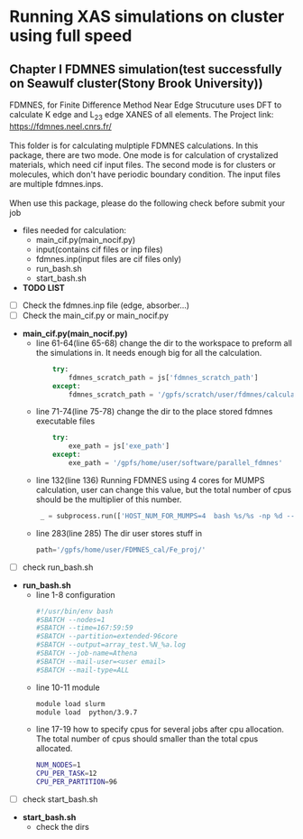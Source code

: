 # Running XAS simulations on cluster using full speed
## Chapter I FDMNES simulation(test successfully on Seawulf cluster(Stony Brook University))
FDMNES, for Finite Difference Method Near Edge Strucuture uses DFT to calculate K edge and L<sub>23</sub> edge XANES of all elements. The Project link: https://fdmnes.neel.cnrs.fr/<br><br>
This folder is for calculating mulptiple FDMNES calculations. In this package, there are two mode. One mode is for calculation of crystalized materials, which need cif input files. The second mode is for clusters or molecules, which don't have periodic boundary condition. The input files are multiple fdmnes.inps.<br><br>
When use this package, please do the following check before submit your job
* files needed for calculation:
  * main_cif.py(main_nocif.py)
  * input(contains cif files or inp files)
  * fdmnes.inp(input files are cif files only)
  * run_bash.sh
  * start_bash.sh<br>
* **TODO LIST**
- [ ] Check the fdmnes.inp file (edge, absorber...)
- [ ] Check the main_cif.py or main_nocif.py
* **main_cif.py(main_nocif.py)**
  * line 61-64(line 65-68) change the dir to the workspace to preform all the simulations in. It needs enough big for all the calculation.
    ```python
        try:
            fdmnes_scratch_path = js['fdmnes_scratch_path']
        except:
            fdmnes_scratch_path = '/gpfs/scratch/user/fdmnes/calculation'
    ```
  * line 71-74(line 75-78) change the dir to the place stored fdmnes executable files
    ```python
        try:
            exe_path = js['exe_path']
        except:
            exe_path = '/gpfs/home/user/software/parallel_fdmnes'
    ```
  * line 132(line 136) Running FDMNES using 4 cores for MUMPS calculation, user can change this value, but the total number of cpus should be the multiplier of this number. 
    ```python
     _ = subprocess.run(['HOST_NUM_FOR_MUMPS=4  bash %s/%s -np %d --hostfile %s --host %s >> fdmnes.out ' %(exe_path,e,ncores,'hostfile',host)],shell=True)
    ```
  * line 283(line 285) The dir user stores stuff in
    ```python
    path='/gpfs/home/user/FDMNES_cal/Fe_proj/'
    ```
- [ ] check run_bash.sh
* **run_bash.sh**
  * line 1-8 configuration
    ```bash
    #!/usr/bin/env bash
    #SBATCH --nodes=1
    #SBATCH --time=167:59:59
    #SBATCH --partition=extended-96core
    #SBATCH --output=array_test.%N_%a.log
    #SBATCH --job-name=Athena
    #SBATCH --mail-user=<user email>
    #SBATCH --mail-type=ALL
    ```
  * line 10-11 module
    ```bash
    module load slurm
    module load  python/3.9.7
    ```
  * line 17-19 how to specify cpus for several jobs after cpu allocation. The total number of cpus should smaller than the total cpus allocated.
    ```bash
    NUM_NODES=1
    CPU_PER_TASK=12
    CPU_PER_PARTITION=96
    ```
- [ ] check start_bash.sh
* **start_bash.sh**
   * check the dirs

